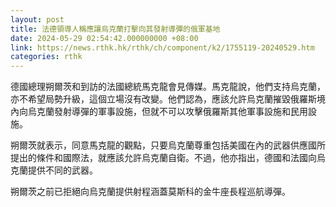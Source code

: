```yaml
---
layout: post
title: 法德領導人稱應讓烏克蘭打擊向其發射導彈的俄軍基地
date: 2024-05-29 02:54:42.000000000 +08:00
link: https://news.rthk.hk/rthk/ch/component/k2/1755119-20240529.htm
categories: rthk
---
```


德國總理朔爾茨和到訪的法國總統馬克龍會見傳媒。馬克龍說，他們支持烏克蘭，亦不希望局勢升級，這個立場沒有改變。他們認為，應該允許烏克蘭摧毀俄羅斯境內向烏克蘭發射導彈的軍事設施，但就不可以攻擊俄羅斯其他軍事設施和民用設施。

朔爾茨就表示，同意馬克龍的觀點，只要烏克蘭尊重包括美國在內的武器供應國所提出的條件和國際法，就應該允許烏克蘭自衛。不過，他亦指出，德國和法國向烏克蘭提供不同的武器。

朔爾茨之前已拒絕向烏克蘭提供射程涵蓋莫斯科的金牛座長程巡航導彈。
